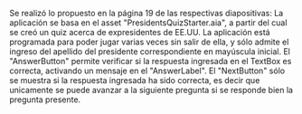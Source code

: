 Se realizó lo propuesto en la página 19 de las respectivas diapositivas:
La aplicación se basa en el asset "PresidentsQuizStarter.aia", a partir del cual se creó un quiz acerca de expresidentes de EE.UU.
La aplicación está programada para poder jugar varias veces sin salir de ella, y sólo admite el ingreso del apellido del 
presidente correspondiente en mayúscula inicial.
El "AnswerButton" permite verificar si la respuesta ingresada en el TextBox es correcta, activando un mensaje en el "AnswerLabel".
El "NextButton" sólo se muestra si la respuesta ingresada ha sido correcta, es decir que unicamente se puede avanzar a la siguiente
pregunta si se responde bien la pregunta presente.
